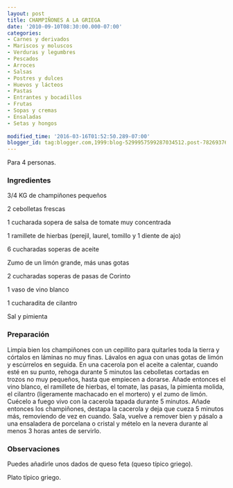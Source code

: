 ```yaml
---
layout: post
title: CHAMPIÑONES A LA GRIEGA
date: '2010-09-10T08:30:00.000-07:00'
categories:
- Carnes y derivados
- Mariscos y moluscos
- Verduras y legumbres
- Pescados
- Arroces
- Salsas
- Postres y dulces
- Huevos y lácteos
- Pastas
- Entrantes y bocadillos
- Frutas
- Sopas y cremas
- Ensaladas
- Setas y hongos
 
modified_time: '2016-03-16T01:52:50.289-07:00'
blogger_id: tag:blogger.com,1999:blog-5299957599287034512.post-7826937670970317586
---
```


Para 4 personas.

<h3>Ingredientes</h3>

3/4 KG de champiñones pequeños

2 cebolletas frescas

1 cucharada sopera de salsa de tomate muy concentrada

1 ramillete de hierbas (perejil, laurel, tomillo y 1 diente de ajo)

6 cucharadas soperas de aceite

Zumo de un limón grande, más unas gotas

2 cucharadas soperas de pasas de Corinto

1 vaso de vino blanco

1 cucharadita de cilantro

Sal y pimienta

<h3>Preparación</h3>

Limpia bien los champiñones con un cepillito para quitarles toda la tierra y córtalos en láminas no muy finas. Lávalos en agua con unas gotas de limón y escúrrelos en seguida. En una cacerola pon el aceite a calentar, cuando esté en su punto, rehoga durante 5 minutos las cebolletas cortadas en trozos no muy pequeños, hasta que empiecen a dorarse. Añade entonces el vino blanco, el ramillete de hierbas, el tomate, las pasas, la pimienta molida, el cilantro (ligeramente machacado en el mortero) y el zumo de limón. Cuécelo a fuego vivo con la cacerola tapada durante 5 minutos. Añade entonces los champiñones, destapa la cacerola y deja que cueza 5 minutos más, removiendo de vez en cuando. Sala, vuelve a remover bien y pásalo a una ensaladera de porcelana o cristal y mételo en la nevera durante al menos 3 horas antes de servirlo.

<h3>Observaciones</h3>

Puedes añadirle unos dados de queso feta (queso típico griego).

Plato típico griego.

